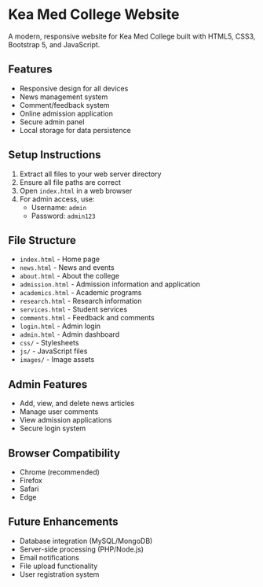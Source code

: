 # Kea Med College Website

A modern, responsive website for Kea Med College built with HTML5, CSS3, Bootstrap 5, and JavaScript.

## Features

- Responsive design for all devices
- News management system
- Comment/feedback system
- Online admission application
- Secure admin panel
- Local storage for data persistence

## Setup Instructions

1. Extract all files to your web server directory
2. Ensure all file paths are correct
3. Open `index.html` in a web browser
4. For admin access, use:
   - Username: `admin`
   - Password: `admin123`

## File Structure

- `index.html` - Home page
- `news.html` - News and events
- `about.html` - About the college
- `admission.html` - Admission information and application
- `academics.html` - Academic programs
- `research.html` - Research information
- `services.html` - Student services
- `comments.html` - Feedback and comments
- `login.html` - Admin login
- `admin.html` - Admin dashboard
- `css/` - Stylesheets
- `js/` - JavaScript files
- `images/` - Image assets

## Admin Features

- Add, view, and delete news articles
- Manage user comments
- View admission applications
- Secure login system

## Browser Compatibility

- Chrome (recommended)
- Firefox
- Safari
- Edge

## Future Enhancements

- Database integration (MySQL/MongoDB)
- Server-side processing (PHP/Node.js)
- Email notifications
- File upload functionality
- User registration system